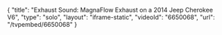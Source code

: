 {
    "title": "Exhaust Sound: MagnaFlow Exhaust on a 2014 Jeep Cherokee V6",
    "type": "solo",
    "layout": "iframe-static",
    "videoId": "6650068",
    "url": "\/tvpembed\/6650068"
}